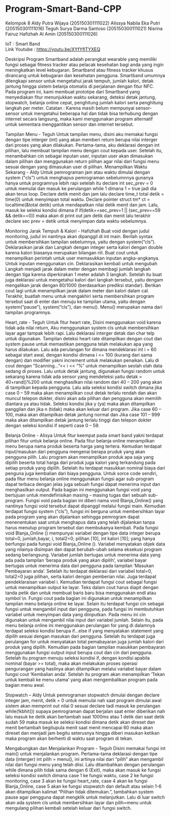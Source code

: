 # Program-Smart-Band-CPP
Kelompok 8
Aldy Putra Wijaya			(205150301111022) 
Alissya Nabila Eka Putri			(205150301111016) 
Teguh Surya Darma Santoso		(205150300111021) 
Nisrina Fairuz Hafizhah Al Amin		(205150300111026)

IoT : Smart Band  
Link Youtube : https://youtu.be/XYfYflTYXEQ

Deskripsi Program
Smartband adalah perangkat wearable yang memiliki fungsi sebagai fitness tracker atau pelacak kesehatan bagi anda yang ingin meningkatkan level kebugaran. Smartband atau fitness tracker khusus dirancang untuk kebugaran dan kesehatan pengguna. Smartband umumnya dilengkapi sensor untuk mengetahui jarak tempuh, jumlah kalori, detak jantung hingga sistem belanja otomatis di perjalanan dengan fitur NFC. Pada program ini, kami membuat prototipe dari Smartband yang menyediakan fitur menunjukkan waktu sekarang, deteksi detak jantung, stopwatch, belanja online cepat, penghitung jumlah kalori serta penghitung langkah per meter. 
Catatan : Karena masih belum mempunyai sensor-sensor untuk mengetahui beberapa hal dan tidak bisa terhubung dengan internet secara langsung, maka kami menggunakan program alternatif untuk sementara menggantikan sensor dan internet tersebut.

Tampilan Menu - Teguh
Untuk tampilan menu, disini aku memakai fungsi dengan tipe interger (int) yang akan memberi return berupa nilai interger dari proses yang akan dilakukan. Pertama-tama, aku deklarasi dengan int pilihan, lalu membuat tampilan menu dengan cout kepada user. Setelah itu, menambahkan cin sebagai inputan user, inputan user akan dimasukan dalam pilihan dan menggunakan return pilihan agar nilai dari fungsi menu sesuai dengan yang dimasukan user di pilihan. 
Menampilkan Waktu Sekarang - Aldy
Untuk pemrograman jam atau waktu dimulai dengan system ("cls") untuk menghapus pemrograman sebelumnnya gunanya hanya untuk programnya lebih rapi setelah itu declare int sec_prev = 0 untuk memulai dan masuk ke perulangan while 1 dimana 1 = true jadi dia akan terus loop. Declare detik menit dan jam lalu declare time_t total detik = time(0) untuk menyimpan total waktu. Declare pointer struct tm* ct = localtime(&total detik) untuk mendapatkan nilai detik menit dan jam. Lalu, masuk ke seleksi kondisi dimana if  if(detik==sec_prev+1 || (sec_prev==59 && detik==0)) maka akan di print out jam detik dan menit lalu terakhir declare sec prev = detik untuk menyimpan data waktu sebelumnya.



Monitoring Jarak Tempuh & Kalori - Hafizhah
Buat void dengan judul monitoring, judul ini nantinya akan dipanggil di int main. Berilah syntax untuk membersihkan tampilan sebelumnya, yaitu dengan system(“cls”). Deklarasikan jarak dan Langkah dengan integer serta kalori dengan double karena kalori biasanya merupakan bilangan riil. Buat cout untuk menampilkan perintah untuk user memasukkan inputan angka-angkanya. Untuk inputan menggunakan cin. Deklarasikan kembali untuk mengubah Langkah menjadi jarak dalam meter dengan membagi jumlah langkah dengan tiga karena diperkirakan 1 meter adalah 3 langkah. Setelah itu buat juga deklarasi untuk mengetahui kalori dari langkah tersebut, yaitu dengam mengalikan jarak dengan 80/1000 (berdasarkan prediksi standar). Berikan cout lagi untuk menampilkan jarak dalam meter dan kalori dalam cal. Terakhir, buatlah menu untuk mengakhiri serta membersihkan program tersebut saat di enter dan menuju ke tampilan utama, yaitu dengan system(“pause”), system(“cls”), dan menu(). Menu() merupakan nama dari tampilan programnya.

Heart_rate - Teguh
Untuk fitur heart rate, Disini menggunakan void karena tidak ada nilai return, Aku menggunakan system cls untuk membersihkan layar agar tampak lebih rapi. Lalu deklarasi interger detak dan char telp untuk digunakan. Tampilan deteksi heart rate ditampilkan dengan cout dan system pause untuk memastikan pengguna telah melakukan apa yang harus dilakukan. Lalu ada perulangan for dimana mendeklarasi int i = 60 sebagai start awal, dengan kondisi dimana i <= 100 (kurang dari sama dengan) dan modifier yakni increment untuk melakukan penaikan. Lalu di cout dengan “Scanning…”<< i << “%” untuk menampilkan seolah olah data sedang di proses. Lalu untuk detak jantung, digunakan fungsi random untuk sekarang karena tidak ada sensor yang mendeteksi yaitu detak = 40+rand()%200 untuk menghasilkan nilai random dari 40 – 200 yang akan di tampilkan kepada pengguna. Lalu ada seleksi kondisi switch dimana jika case 0 – 59 maka akan menampilkan cout detak terlalu rendah dan akan muncul telepon dokter, disini akan ada pilihan dan pengguna akan memilih diantara ya atau tidak. Seleksi kondisi jika y (ya) maka akan ditampilkan panggilan dan jika n (tidak) maka akan keluar dari program.  Jika case 60 – 100, maka akan ditampilkan detak jantung normal dan Jika case 101 – 999 maka akan ditampilkan detak jantung terlalu tinggi dan telepon dokter dengan seleksi kondisi if seperti case 0 – 59.  

Belanja Online - Alisya
Untuk  fitur keempat pada smart band yakni terdapat pilihan fitur untuk belanja online. Pada fitur belanja online menampilkan menu berupa nama produk beserta harga yang tertera. Kemudian terdapat input/masukan dari pengguna mengenai berapa pruduk yang akan pengguna pilih. Lalu program akan menampilkan produk apa saja yang dipilih beserta total harga dari produk juga kalori yang terkandung pada setiap produk yang dipilih. Setelah itu terdapat masukkan nominal biaya dari penguna juga kembalian dari biaya pengguna.
Untuk sorce code sendiri, pada fitur menu belanja online menggunakan fungsi agar sub-program dapat terbaca dengan jelas juga sebuah fungsi dapat menerima input dan menghasilkan output. Pada bagian ini menggunakan fungsi void yang bertujuan untuk mendefinisikan masing – masing tugas dari sebuah sub-program. Fungsi void pada bagian ini diberi nama void Blanja_Online() yang nantinya fungsi void tersebut dapat dipanggil melalui fungsi main. Kemudian terdapat fungsi system (“cls”), fungsi ini berguna untuk membersihkan layar pada program yang akan dijalankan sehingga pemrogram dapat menenentukan saat untuk menghapus data yang telah dijalankan tanpa harus menutup program tersebut dan membukanya kembali.
Pada fungsi void Blanja_Online () mempunyai variabel dengan tipe data integer berupa  total=0, jumlah,bayar, i, total2=0; pilihan [10],  int kalori [10]; yang hanya berfungsi pada fungsi void Blanja_Online (). Variabel menyatakan objek data yang nilainya disimpan dan dapat berubah-ubah selama eksekusi program sedang berlangsung. Variabel jumlah bertugas untuk menerima data yang ada pada tampilan ‘berapa produk yang akan dipilih’, variabel bayar bertugas untuk menerima data dari pengguna pada tampilan ‘Masukan Pembayaran anda’.  Setelah itu terdapat deklarasi dari variabel total=0, total2=0 juga pilihan, serta kalori dengan pemberian nilai. Juga terdapat pendeklaraisan variabel i.
Kemudian terdapat fungsi cout sebagai fungsi untuk menampilkan output ke layar. Teks dalam cout harus diapit dengan tanda petik dan untuk membuat baris baru bisa menggunakan endl atau symbol \n. Fungsi cout pada bagian ini digunakan untuk menampilkan tampilan menu belanja online ke layar. Selain itu terdapat fungsi cin sebagai fungsi untuk mengambil input dari pengguna, pada fungsi ini membutuhkan variabel untuk menyimpan data yang diinputkan. Pada menu ini cin digunakan untuk mengambil nilai input dari variabel jumlah. 
Selain itu, pada menu belanja online ini menggunakan perulangan for yang di dalamnya terdapat seleksi kondisi berupa if…else if yang menyatakan statement yang dipilih sesuai dengan masukan dari pengguna. Setelah itu terdapat juga perulangan for untuk menyatakan total pemabayaran juga jumlah kalori dari produk yang dipilih. 
Kemudian pada bagian tampilan masukkan pembayaran menggunakan fungsi output input berupa cout dan cin dari pengguna. Setelah itu program menuju seleksi kondisi if, dengan kondisi apabila nominal (bayar >= total), maka akan melakukan proses operasi pengurangan yang hasilnya akan ditampilkan melalui variabel bayar dalam fungsi cout ‘Kembalian anda’. 
Setelah itu program akan menampilkan ‘Tekan untuk kembali ke menu utama’ yang akan mengembalikan program pada bagian menu awal.

Stopwatch – Aldy
Untuk pemrograman stopwatch dimulai dengan declare integer jam, menit, detik = 0 untuk memulai nah saat program dimulai awal sistem akan memprint out nilai 0 sesuai declare tadi masuk ke perulangan while(!kbhit()) supaya pemrograman dapat berjalan saat enter diberikan nah lalu masuk ke detik akan bertambah saat 1000ms atau 1 detik dan saat detik sudah 59 maka masuk ke seleksi kondisi dimana detik akan direset dan menit bertambah begitupula menit saat menit mencapai 60 maka akan direset dan menjadi jam begitu seterusnya hingga diberi masukan ketikan maka program akan berhenti di waktu saat program di tekan.

Mengabungkan dan Menjalankan Program - Teguh
Disini memakai fungsi int main() untuk menjalankan program. Pertama-tama deklarasi dengan tipe data (interger) int pilih = menu(), ini artinya nilai dari “pilih” akan mengambil nilai dari fungsi menu yang telah diisi. Lalu ditambahkan dengan perulangan while dimana pilih tidak sama dengan 6 (Exit), maka akan masuk ke fungsi seleksi kondisi switch dimana case 1 ke fungsi waktu, case 2 ke fungsi monitoring, case 3 akan ke fungsi heart_rate, case 4 akan ke fungsi Blanja_Online, case 5 akan ke fungsi stopwatch dan default atau selain 1-6 akan ditampilkan kalimat “Pilihan tidak ditemukan.”, tambahkan system pause agar pengguna dapat mengklik untuk melanjutkan. Lalu di luar switch akan ada system cls untuk membersihkan layar dan pilih=menu untuk mengulang pilihan kembali  setelah keluar dari fungsi switch.	
